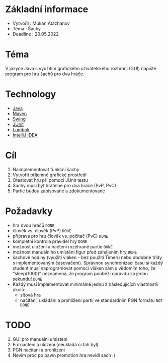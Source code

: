 # Základní informace
- Vytvořil : Mukan Atazhanov
- Téma : Šachy
- Deadline : 20.05.2022

# Téma
V jazyce Java s využitím grafického uživatelského rozhraní (GUI) napište program pro hru šachů pro dva hráče.

# Technology
- [Java](https://en.wikipedia.org/wiki/Java_(programming_language))
- [Maven](https://en.wikipedia.org/wiki/Apache_Maven)
- [Swing](https://en.wikipedia.org/wiki/Swing_(Java))
- [JUnit](https://en.wikipedia.org/wiki/JUnit)
- [Lombok](https://projectlombok.org)
- [IntelliJ IDEA](https://www.jetbrains.com/idea/)

# Сíl
1) Naimplementovat funkční šachy
2) Vytvořit příjemné grafické prostředí
3) Otestovat hru při pomoci JUnit testu
4) Šachy musí být hratelné pro dva hráče (PvP, PvC)
5) Partie budou zapisované a zdokumentované

# Požadavky
- hra dvou hráčů `DONE`
- člověk vs. člověk (PvP) `DONE`
- příprava pro hru člověk vs. počítač (PvC) `DONE`
- kompletní kontrola pravidel hry `DONE`
- možnost uložení a načtení rozehrané partie `DONE`
- možnost manuálního umístění figur před zahájením hry `DONE`
- šachové hodiny (využití vláken - bez použití Timeru nebo obdobné třídy s implementovaným časovačem). Správnou synchronizaci času si každý student musí naprogramovat pomocí vláken sám s vědomím toho, že “sleep(1000)” neznamená, že program púoběží opravdu za jednu sekundu! `DONE`
- Každý musí implementovat minimálně jednu z následujících vlastností/úkolů:
  - síťová hra
  - načítání, ukládání a prohlížení partií ve standardním PGN formátu `NOT DONE`

# TODO
1. GUI pro manualni umisteni
2. Fix nacteni a ulozeni (neuklada ci tah byl)
3. PGN nacitani a prohlizeni
4. Nevim proc po pawn promotion hra nevidi sach :)